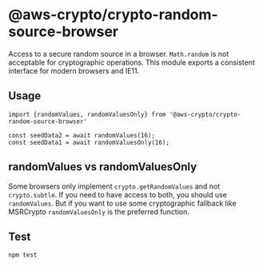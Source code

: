 # @aws-crypto/crypto-random-source-browser

Access to a secure random source in a browser.
`Math.random` is not acceptable for cryptographic operations.
This module exports a consistent interface for modern browsers
and IE11.

## Usage

```
import {randomValues, randomValuesOnly} from '@aws-crypto/crypto-random-source-browser'

const seedData2 = await randomValues(16);
const seedData1 = await randomValuesOnly(16);

```

## randomValues vs randomValuesOnly

Some browsers only implement `crypto.getRandomValues` and not `crypto.subtle`.
If you need to have access to both, you should use `randomValues`. But if
you want to use some cryptographic fallback like MSRCrypto `randomValuesOnly`
is the preferred function.

## Test

`npm test`
